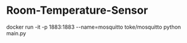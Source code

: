 # Room-Temperature-Sensor
 docker run -it -p 1883:1883 --name=mosquitto  toke/mosquitto
python main.py
